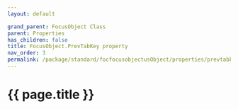 ```yaml
---
layout: default

grand_parent: FocusObject Class
parent: Properties
has_children: false
title: FocusObject.PrevTabKey property
nav_order: 3
permalink: /package/standard/focfocusobjectusObject/properties/prevtabkey
---
```

# {{ page.title }}





